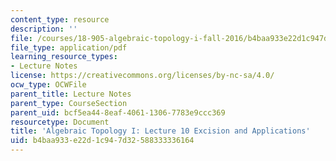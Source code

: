 ```yaml
---
content_type: resource
description: ''
file: /courses/18-905-algebraic-topology-i-fall-2016/b4baa933e22d1c947d32588333336164_MIT18_905F16_lec10.pdf
file_type: application/pdf
learning_resource_types:
- Lecture Notes
license: https://creativecommons.org/licenses/by-nc-sa/4.0/
ocw_type: OCWFile
parent_title: Lecture Notes
parent_type: CourseSection
parent_uid: bcf5ea44-8eaf-4061-1306-7783e9ccc369
resourcetype: Document
title: 'Algebraic Topology I: Lecture 10 Excision and Applications'
uid: b4baa933-e22d-1c94-7d32-588333336164
---
```

